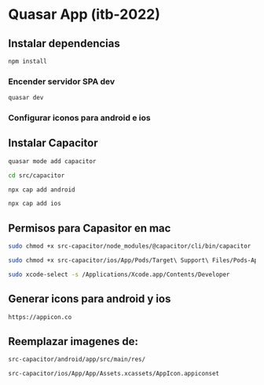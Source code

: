 # Quasar App (itb-2022)

## Instalar dependencias

```bash
npm install
```

### Encender servidor SPA dev

```bash
quasar dev
```

### Configurar iconos para android e ios

## Instalar Capacitor

```bash
quasar mode add capacitor
```
```bash
cd src/capacitor
```
```bash
npx cap add android
```
```bash
npx cap add ios
```

## Permisos para Capasitor en mac

```bash
sudo chmod +x src-capacitor/node_modules/@capacitor/cli/bin/capacitor
```
```bash
sudo chmod +x src-capacitor/ios/App/Pods/Target\ Support\ Files/Pods-App/Pods-App-frameworks.sh
```
```bash
sudo xcode-select -s /Applications/Xcode.app/Contents/Developer
```

## Generar icons para android y ios
```bash
https://appicon.co
```

## Reemplazar imagenes de:

```bash
src-capacitor/android/app/src/main/res/
```
```bash
src-capacitor/ios/App/App/Assets.xcassets/AppIcon.appiconset
```